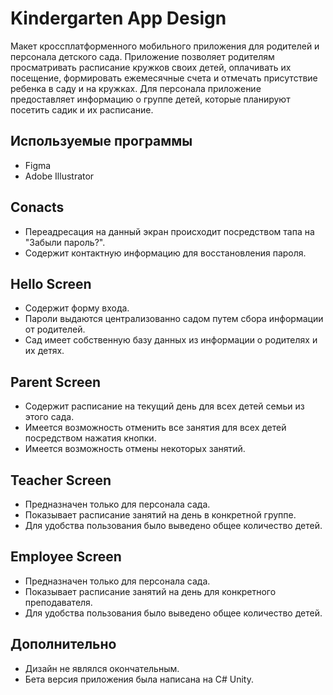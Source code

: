 # Kindergarten App Design
Макет кроссплатформенного мобильного приложения для родителей и персонала детского сада. Приложение позволяет родителям просматривать расписание кружков своих детей, оплачивать их посещение, формировать ежемесячные счета и отмечать присутствие ребенка в саду и на кружках. Для персонала приложение предоставляет информацию о группе детей, которые планируют посетить садик и их расписание.

## Используемые программы 
* Figma
* Adobe Illustrator

## Conacts 
* Переадресация на данный экран происходит посредством тапа на "Забыли пароль?".
* Содержит контактную информацию для восстановления пароля.

## Hello Screen
* Содержит форму входа.
* Пароли выдаются централизованно садом путем сбора информации от родителей.
* Сад имеет собственную базу данных из информации о родителях и их детях.

## Parent Screen 
* Содержит расписание на текущий день для всех детей семьи из этого сада.
* Имеется возможность отменить все занятия для всех детей посредством нажатия кнопки.
* Имеется возможность отмены некоторых занятий.

## Teacher Screen
* Предназначен только для персонала сада.
* Показывает расписание занятий на день в конкретной группе.
* Для удобства пользования было выведено общее количество детей.

## Employee Screen
* Предназначен только для персонала сада.
* Показывает расписание занятий на день для конкретного преподавателя.
* Для удобства пользования было выведено общее количество детей.

## Дополнительно 
* Дизайн не являлся окончательным.
* Бета версия приложения была написана на C# Unity.
